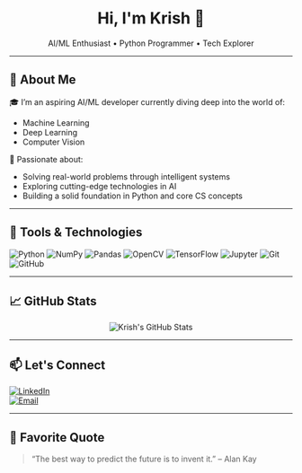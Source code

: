 <h1 align="center">Hi, I'm Krish 👋</h1>

<p align="center">
  AI/ML Enthusiast • Python Programmer • Tech Explorer
</p>

---

## 🚀 About Me

🎓 I’m an aspiring AI/ML developer currently diving deep into the world of:
- Machine Learning
- Deep Learning
- Computer Vision

🧠 Passionate about:
- Solving real-world problems through intelligent systems
- Exploring cutting-edge technologies in AI
- Building a solid foundation in Python and core CS concepts

<!-- 🚗 Currently working on a **Self-Driving Car Mini Project** using OpenCV & DL  -->

---

## 🧰 Tools & Technologies

![Python](https://img.shields.io/badge/-Python-3776AB?style=flat&logo=python&logoColor=white)
![NumPy](https://img.shields.io/badge/-NumPy-013243?style=flat&logo=numpy)
![Pandas](https://img.shields.io/badge/-Pandas-150458?style=flat&logo=pandas)
![OpenCV](https://img.shields.io/badge/-OpenCV-27338e?style=flat&logo=opencv)
![TensorFlow](https://img.shields.io/badge/-TensorFlow-FF6F00?style=flat&logo=tensorflow&logoColor=white)
![Jupyter](https://img.shields.io/badge/-Jupyter-F37626?style=flat&logo=jupyter&logoColor=white)
![Git](https://img.shields.io/badge/-Git-F05032?style=flat&logo=git&logoColor=white)
![GitHub](https://img.shields.io/badge/-GitHub-181717?style=flat&logo=github&logoColor=white)

---
<!--
## 🔭 Current Project

### 🛣️ **Self-Driving Car Mini Project**
> Using computer vision and deep learning for lane and object detection  
`Technologies:` OpenCV, Python, Deep Learning

More details coming soon in a dedicated repository!

---
-->
## 📈 GitHub Stats

<p align="center">
  <img src="https://github-readme-stats.vercel.app/api?username=krishpansara&show_icons=true&theme=tokyonight" alt="Krish's GitHub Stats" />
  <br />
<!--    <img src="https://github-readme-stats.vercel.app/api/top-langs/?username=krishpansara&layout=compact&theme=tokyonight" alt="Top Languages" /> -->
</p>


---



## 📫 Let's Connect

[![LinkedIn](https://img.shields.io/badge/-LinkedIn-blue?style=flat&logo=linkedin)](www.linkedin.com/in/krishpansara)  
[![Email](https://img.shields.io/badge/-Email-c14438?style=flat&logo=Gmail&logoColor=white)](mailto:krishpanasara9265@gmail.com)

---

## 💬 Favorite Quote

> “The best way to predict the future is to invent it.” – Alan Kay
